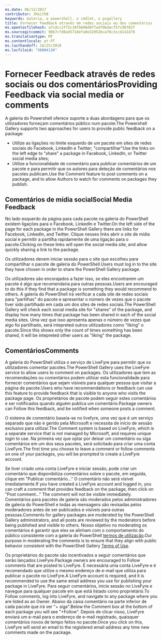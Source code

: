 ```yaml
---
ms.date: 06/12/2017
contributor: JKeithB
keywords: Galeria, o powershell, o cmdlet, o psgallery
title: Fornecer Feedback através de redes sociais ou dos comentários
ms.openlocfilehash: a7cdcc2ff2c18fb606d077adf0bdecf57c90703f
ms.sourcegitcommit: 98b7cfd8ad5718efa8e320526ca76c3cc4141d78
ms.translationtype: MT
ms.contentlocale: pt-PT
ms.lasthandoff: 10/25/2018
ms.locfileid: "50004136"
---
```

# <a name="providing-feedback-via-social-media-or-comments"></a><span data-ttu-id="c5eca-103">Fornecer Feedback através de redes sociais ou dos comentários</span><span class="sxs-lookup"><span data-stu-id="c5eca-103">Providing Feedback via social media or comments</span></span>

<span data-ttu-id="c5eca-104">A galeria do Powershell oferece suporte a duas abordagens para que os utilizadores forneçam comentários público num pacote:</span><span class="sxs-lookup"><span data-stu-id="c5eca-104">The Powershell Gallery supports two approaches for users to provide public feedback on a package:</span></span>

- <span data-ttu-id="c5eca-105">Utilize as ligações no limite esquerdo de um pacote em sites de redes sociais do Facebook, LinkedIn e Twitter; "compartilhar"</span><span class="sxs-lookup"><span data-stu-id="c5eca-105">Use the links on the left edge to "share" a package in Facebook, LinkedIn, or Twitter social media sites;</span></span>
- <span data-ttu-id="c5eca-106">Utilize a funcionalidade de comentário para publicar comentários de um pacote e para permitir que os autores para deteção de comentários nos pacotes publicam.</span><span class="sxs-lookup"><span data-stu-id="c5eca-106">Use the Comment feature to post comments on a package, and to allow Authors to watch for comments on packages they publish.</span></span>

## <a name="social-media-feedback"></a><span data-ttu-id="c5eca-107">Comentários de mídia social</span><span class="sxs-lookup"><span data-stu-id="c5eca-107">Social Media Feedback</span></span>

<span data-ttu-id="c5eca-108">No lado esquerdo da página para cada pacote na galeria do PowerShell existem ligações para o Facebook, LinkedIn e Twitter.</span><span class="sxs-lookup"><span data-stu-id="c5eca-108">On the left side of the page for each package in the PowerShell Gallery there are links for Facebook, LinkedIn, and Twitter.</span></span>
<span data-ttu-id="c5eca-109">Clique nesses links abrir o site de mídia social e permitir a partilha rapidamente de uma ligação para o pacote.</span><span class="sxs-lookup"><span data-stu-id="c5eca-109">Clicking on these links will open the social media site, and allow quickly sharing a link to the package.</span></span>

<span data-ttu-id="c5eca-110">Os utilizadores devem iniciar sessão para o site que escolheu para compartilhar o pacote de galeria do PowerShell.</span><span class="sxs-lookup"><span data-stu-id="c5eca-110">Users must log in to the site they have chosen in order to share the PowerShell Gallery package.</span></span>

<span data-ttu-id="c5eca-111">Os utilizadores são encorajados a fazer isso, se eles encontrarem um pacote é algo que recomendaria para outras pessoas.</span><span class="sxs-lookup"><span data-stu-id="c5eca-111">Users are encouraged to do this if they find that a package is something they would recommend to others.</span></span>
<span data-ttu-id="c5eca-112">A galeria do PowerShell irá verificar a cada site de redes sociais para "partilhas" do pacote e apresentar o número de vezes que o pacote tiver sido partilhado em cada um dos sites de redes sociais.</span><span class="sxs-lookup"><span data-stu-id="c5eca-112">The PowerShell Gallery will check each social media site for "shares" of the package, and display how many times that package has been shared in each of the social media sites.</span></span>
<span data-ttu-id="c5eca-113">Uma vez que isso apresenta apenas o número de vezes que algo foi partilhado, será intepreted outros utilizadores como "liking" o pacote.</span><span class="sxs-lookup"><span data-stu-id="c5eca-113">Since this shows only the count of times something has been shared, it will be intepreted other users as "liking" the package.</span></span>


## <a name="comments"></a><span data-ttu-id="c5eca-114">Comentários</span><span class="sxs-lookup"><span data-stu-id="c5eca-114">Comments</span></span>

<span data-ttu-id="c5eca-115">A galeria do PowerShell utiliza o serviço de LiveFyre para permitir que os utilizadores comentar pacotes.</span><span class="sxs-lookup"><span data-stu-id="c5eca-115">The PowerShell Gallery uses the LiveFyre service to allow users to comment on packages.</span></span>
<span data-ttu-id="c5eca-116">Os utilizadores que tem as recomendações ou comentários podem utilizar esta funcionalidade para fornecer comentários que sejam visíveis para qualquer pessoa que visitar a página de pacote.</span><span class="sxs-lookup"><span data-stu-id="c5eca-116">Users who have recommendations or feedback can use this feature to provide feedback that is visible to anyone who visits the package page.</span></span>
<span data-ttu-id="c5eca-117">Os proprietários de pacote podem seguir estes comentários e ser notificados quando alguém publica um comentário.</span><span class="sxs-lookup"><span data-stu-id="c5eca-117">Package owners can Follow this feedback, and be notified when someone posts a comment.</span></span>

<span data-ttu-id="c5eca-118">O sistema de comentário baseia-se no livefyre, uma vez que é um serviço separado que não é gerido pela Microsoft e necessita de início de sessão exclusivo para utilizar.</span><span class="sxs-lookup"><span data-stu-id="c5eca-118">The Comment system is based on LiveFyre, which is a separate service that is not managed by Microsoft, and requires unique login to use.</span></span>
<span data-ttu-id="c5eca-119">Na primeira vez que optar por deixar um comentário ou siga comentários em um dos seus pacotes, será solicitado para criar uma conta LiveFyre.</span><span class="sxs-lookup"><span data-stu-id="c5eca-119">The first time you choose to leave a comment or follow comments on one of your packages, you will be prompted to create a LiveFyre account.</span></span>

<span data-ttu-id="c5eca-120">Se tiver criado uma conta LiveFyre e iniciar sessão, pode criar um comentário que disponibiliza comentários sobre o pacote, em seguida, clique em "Publicar comentário..." O comentário não será visível imediatamente.</span><span class="sxs-lookup"><span data-stu-id="c5eca-120">If you have created a LiveFyre account and logged in, you can craft a comment that provides feedback on the package, then click on "Post comment..." The comment will not be visible immediately.</span></span>
<span data-ttu-id="c5eca-121">Comentários para pacotes de galeria são moderados pelos administradores de galeria do PowerShell e todas as mensagens são revisadas pelos moderadores antes de ser publicados e visíveis para outras pessoas.</span><span class="sxs-lookup"><span data-stu-id="c5eca-121">Comments for gallery packages are moderated by the PowerShell Gallery administrators, and all posts are reviewed by the moderators before being published and visible to others.</span></span>
<span data-ttu-id="c5eca-122">Nosso objetivo no moderating os comentários é garantir que eles se alinham com o comportamento do público consistente com a galeria do PowerShell [termos de utilização](https://www.powershellgallery.com/policies/Terms).</span><span class="sxs-lookup"><span data-stu-id="c5eca-122">Our purpose in moderating the comments is to ensure that they align with public behavior consistent with the PowerShell Gallery [Terms of Use](https://www.powershellgallery.com/policies/Terms).</span></span>

<span data-ttu-id="c5eca-123">Os proprietários do pacote são incentivados a seguir comentários que serão lançados LiveFyre.</span><span class="sxs-lookup"><span data-stu-id="c5eca-123">Package owners are encouraged to Follow comments that are posted to LiveFyre.</span></span>
<span data-ttu-id="c5eca-124">É necessária uma conta LiveFyre e é recomendado que utilize o mesmo endereço de e-mail que utiliza para publicar o pacote no LiveFyre.</span><span class="sxs-lookup"><span data-stu-id="c5eca-124">A LiveFyre account is required, and it is recommended to use the same email address you use for publishing your package in LiveFyre.</span></span>
<span data-ttu-id="c5eca-125">Para seguir comentários, inicie sessão no LiveFyre e navegue para qualquer pacote em que está listado como proprietário.</span><span class="sxs-lookup"><span data-stu-id="c5eca-125">To Follow comments, log into LiveFyre, and navigate to any package where you are listed as an Owner.</span></span>
<span data-ttu-id="c5eca-126">Abaixo da caixa comentário na parte inferior de cada pacote que irá ver "+ siga".</span><span class="sxs-lookup"><span data-stu-id="c5eca-126">Below the Comment box at the bottom of each package you will see "+Follow".</span></span>
<span data-ttu-id="c5eca-127">Depois de clicar nisso, LiveFyre enviará um e-mail para o endereço de e-mail registrado, quaisquer comentários novos de tempo feitos no pacote.</span><span class="sxs-lookup"><span data-stu-id="c5eca-127">Once you click on this, LiveFyre will send an email to the registered email address any time new comments made on the package.</span></span>
